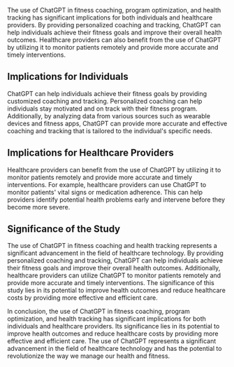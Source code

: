 

The use of ChatGPT in fitness coaching, program optimization, and health tracking has significant implications for both individuals and healthcare providers. By providing personalized coaching and tracking, ChatGPT can help individuals achieve their fitness goals and improve their overall health outcomes. Healthcare providers can also benefit from the use of ChatGPT by utilizing it to monitor patients remotely and provide more accurate and timely interventions.

Implications for Individuals
----------------------------

ChatGPT can help individuals achieve their fitness goals by providing customized coaching and tracking. Personalized coaching can help individuals stay motivated and on track with their fitness program. Additionally, by analyzing data from various sources such as wearable devices and fitness apps, ChatGPT can provide more accurate and effective coaching and tracking that is tailored to the individual's specific needs.

Implications for Healthcare Providers
-------------------------------------

Healthcare providers can benefit from the use of ChatGPT by utilizing it to monitor patients remotely and provide more accurate and timely interventions. For example, healthcare providers can use ChatGPT to monitor patients' vital signs or medication adherence. This can help providers identify potential health problems early and intervene before they become more severe.

Significance of the Study
-------------------------

The use of ChatGPT in fitness coaching and health tracking represents a significant advancement in the field of healthcare technology. By providing personalized coaching and tracking, ChatGPT can help individuals achieve their fitness goals and improve their overall health outcomes. Additionally, healthcare providers can utilize ChatGPT to monitor patients remotely and provide more accurate and timely interventions. The significance of this study lies in its potential to improve health outcomes and reduce healthcare costs by providing more effective and efficient care.

In conclusion, the use of ChatGPT in fitness coaching, program optimization, and health tracking has significant implications for both individuals and healthcare providers. Its significance lies in its potential to improve health outcomes and reduce healthcare costs by providing more effective and efficient care. The use of ChatGPT represents a significant advancement in the field of healthcare technology and has the potential to revolutionize the way we manage our health and fitness.
